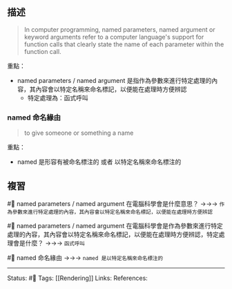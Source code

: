 ## 描述

> In computer programming, named parameters, named argument or keyword arguments refer to a computer language's support for function calls that clearly state the name of each parameter within the function call.

重點：
- named parameters / named argument 是指作為參數來進行特定處理的內容，其內容會以特定名稱來命名標記，以便能在處理時方便辨認
	- 特定處理為：函式呼叫

### named 命名緣由
> to give someone or something a name

重點：
- named 是形容有被命名標注的 或者 以特定名稱來命名標注的

## 複習
#🧠 named parameters / named argument 在電腦科學會是什麼意思？ ->->-> `作為參數來進行特定處理的內容，其內容會以特定名稱來命名標記，以便能在處理時方便辨認`
<!--SR:!2023-02-05,60,250-->

#🧠 named parameters / named argument 在電腦科學會是作為參數來進行特定處理的內容，其內容會以特定名稱來命名標記，以便能在處理時方便辨認，特定處理會是什麼？ ->->-> `函式呼叫`
<!--SR:!2023-01-24,53,250-->

#🧠 named 命名緣由 ->->-> `named 是以特定名稱來命名標注的`
<!--SR:!2022-12-09,25,250-->



---
Status: #🌱 
Tags:
[[Rendering]]
Links:
References: